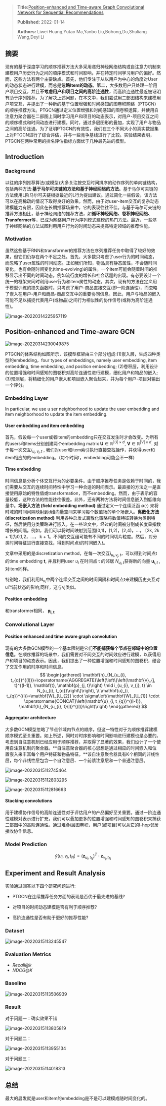 > **Title:**[Position-enhanced and Time-aware Graph Convolutional Network for Sequential Recommendations](https://arxiv.org/ftp/arxiv/papers/2107/2107.05235.pdf)
>
> **Published:** 2022-01-14
>
> **Authors:** Liwei Huang,Yutao Ma,Yanbo Liu,Bohong,Du,Shuliang Wang,Deyi Li

## 摘要

现有的基于深度学习的顺序推荐方法大多采用递归神经网络结构或自注意力机制来建模用户历史行为之间的顺序模式和时间影响，并在特定时间学习用户的偏好。然而，这些方法有两个主要缺点。首先，他们专注于从以用户为中心的角度对User的动态状态进行建模，而总是**忽略Item的动态**。第二，大多数用户只处理一阶用户项目交互，并且**不考虑用户和项目之间的高阶连通性**，而高阶连通性最近被证明有助于序列推荐。为了解决上述问题，在本文中，我们尝试用二部图结构来建模用户项交互，并提出了一种新的基于位置增强和时间感知的图卷积网络（PTGCN）的顺序推荐方法。PTGCN通过定义位置增强和时间感知的图卷积运算，并使用自注意力聚合器在二部图上同时学习用户和项目的动态表示，对用户-项目交互之间的顺序模式和时间动态进行建模。同时，通过多层图形的叠加，实现了用户与物品之间的高阶连通。为了证明PTGCN的有效性，我们在三个不同大小的真实数据集上对PTGCN进行了综合评估，并与一些竞争基线进行了比较。实验结果表明，PTGCN在两种常用的排名评估指标方面优于几种最先进的模型。

## Introduction

### Background

以往的序列推荐算法(或模型)大多关注按交互时间排序的动作序列的单向链结构，包括两种方法:**基于马尔可夫链的方法和基于神经网络的方法**。基于马尔可夫链的方法使用L阶马尔可夫链根据最近的L行为提出建议。通过简化一些假设，该方法可以在高稀疏的情况下取得良好的效果。然而，由于对user-item交互的复杂动态建模能力有限，因此在长期推荐场景中，它的表现往往不佳。与基于马尔可夫链的推荐方法相比，基于神经网络的推荐方法，如**循环神经网络、卷积神经网络、Transformer**等，已成为网络用户行为序列模式建模的热门方法。最近，一些基于神经网络的方法试图利用用户行为的时间动态来提高特定领域的推荐性能。

### Motivation

虽然这些基于RNN和transformer的推荐方法在序列推荐任务中取得了较好的效果，但它们仍存在两个不足之处。首先，大多数只考虑了user行为的时间动态，而忽略了user属性的时间动态。正如我们所知，物品具有静态属性，不会随时间变化，也有会随时间变化(time-evolving)的属性。一个item可能会随着时间的推移显示出不同的时间动态，例如流行度的增长和社会话题的出现。有必要设计一个统一的框架来同时利用user行为和item属性的动态。其次，现有的方法在定义用于模型训练的损失函数时，只考虑了用户-商品直接交互(即一阶连通性)，而忽略了嵌入在用户-用户和商品-商品交互中的重要协同信息。因此，用户与物品的嵌入可能不足以捕捉代表用户(或物品)之间行为相似性的协作信号(或称为高阶连通性)。

![image-20220314225957119](https://cdn.jsdelivr.net/gh/Zhangxin98/Note@main/img/image-20220314225957119.png)

## Position-enhanced and Time-aware GCN

![image-20220314230049875](https://cdn.jsdelivr.net/gh/Zhangxin98/Note@main/img/image-20220314230049875.png)

PTGCN的体系结构如图所示，该模型框架由三个部分组成:(1)嵌入层，生成四种类型的embedding，four types of embeddings, namely user embedding, item embedding, time embedding, and position embedding; (2)卷积层，利用设计的位置增强和时间感知的图卷积对高阶连通性进行建模，细化用户和物品的嵌入;(3)预测层，将精细化的用户嵌入和项目嵌入聚合起来，并为每个用户-项目对输出一个评分。

### Embedding Layer

In particular, we use u ser neighborhood to update the user embedding and item neighborhood to update the item embedding.

#### User embedding and item embedding

首先，假设每一个user或者item的embedding只在交互发生时才会改变。为所有的users和items分别创建两个embedding matrix $\mathbf{U} \in \mathbb{R}^{|U| \times d}$, $\mathbf{V} \in \mathbb{R}^{|V| \times d}$.  对于每一次交互$i_{u_i,v_j, t}$ , 我们对user和item索引执行直接查找操作，并获得user和item相应的的embedding。（每个时间t，embedding可能会不一样）

#### Time embedding

时间信息是分析个体交互行为的必要条件。由于顺序推荐任务是依赖于时间的，我们需要从交互的连续时间特性中学习一种合适的时间表示。最直接的方法之一是直接使用原始的特性值或transformation，而不embedding。然而，由于表示的容量较低，这种方法的性能往往很差。此外，还有两种方法将时间信息嵌入到低维向量中。**场嵌入方法 (field embedding method)** 通过定义一个连续泛函 $\emptyset(\cdot)$ 来将时域的时间间隔映射到d维向量空间来学习每个数值场的单个场嵌入。**离散化方法 (discretization method)** 利用各种启发式离散化策略将数值特征转换为类别特征，然后使用分类策略进行嵌入。在一些论文中，经过的时间被分割成长度呈指数增长的间隔。例如，我们可以将时间映射到范围[0,1)，[1,2)，[2,4)，…， [2k, 2k + 1]为0,1,2，…， k + 1。不同的交互组可能有不同的时间切片粒度。然后，对分类时间特征进行直接查找，得到时间点t的时间嵌入$t$。

文章中采用的是discretization method，在每一次交互$i_{u_i,v_j, t}$，可以得到时间点t的time embedding $\mathbf{t}$, 并且利用user $u_i$ 在时间点 t 的邻居 $N_{u_i,t}$获得新的向量 $\mathbf{u}_{i,t}$ , 对item同样。

特别地，我们利用$N_{u_i}$中两个连续交互之间的时间间隔和时间点t来建模历史交互对ui当前状态的影响;同样，这与vj类似。

#### Position embedding

和transformer相同， $\mathbf{p_{i,t}}$

### Convolutional Layer

#### Position enhanced and time aware graph convolution

现有的大多数GCN模型的一个基本限制是它们**不能捕获每个节点在邻域中的位置信息**。在顺序推荐的场景中，我们需要对不同交互的时间效应进行建模，以获得用户和项目的动态表示。因此，我们提出了一种位置增强和时间感知的图卷积，结合了交互作用的时序和时间信息。
$$
\begin{gathered}
\mathbf{h}_{N_{u_{i}, t_{q}}^{(l)}}=\operatorname{AGGREGATE}\left(\left\{\left(\mathbf{v}_{j, t}^{(l-1)}, \mathbf{t}, \mathbf{p}_{j, t}\right) \mid i_{u_{i}, v_{j}, t} \in N_{u_{i}, t_{q}}\right\}\right), \\
\mathbf{u}_{i, t_{q}}^{(l)}=\mathbf{W}_{U_{2}} \cdot \sigma\left(\mathbf{W}_{U_{1}} \cdot \operatorname{CONCAT}\left(\mathbf{u}_{i, t_{q}}^{(l-1)}, \mathbf{h}_{N_{u_{i}, t}(l)}^{(l)}\right)\right)
\end{gathered}
$$

#### Aggregator architecture

大多数GCN模型忽略了节点邻域内节点的顺序，但这一特性对于为顺序推荐建模顺序模式至关重要。如上所述，同时对时序影响和时间影响进行建模也是必要的。考虑到自注意机制已经应用于顺序推荐，并取得了显著的效果，我们设计了一个使用自注意机制的聚合器。**自注意聚合器的核心思想是通过相应的时间嵌入和位置嵌入来丰富每个用户特征和物品特征。**该自注意聚合器具有K个相同的非线性层，每个非线性层包含一个自注意层、一个前馈注意层和一个普通注意层。

![image-20220315112745464](https://cdn.jsdelivr.net/gh/Zhangxin98/Note@main/img/image-20220315112745464.png)

![image-20220315112803295](https://cdn.jsdelivr.net/gh/Zhangxin98/Note@main/img/image-20220315112803295.png)

![image-20220315112816663](https://cdn.jsdelivr.net/gh/Zhangxin98/Note@main/img/image-20220315112816663.png)

#### Stacking convolutions

用于建模协作信号的高阶连通性对于评估用户的产品偏好至关重要。通过一阶连通性建模对表示进行扩充，我们可以叠加更多的位置增强和时间感知的图卷积来捕获二部图中的高阶连通性。通过堆叠$l$层图卷积，用户(或项目)可以从它的l-hop邻居接收协作信息。

### Model Prediction

$$
\hat{y}\left(u_{i}, v_{j}, t_{N}\right)=\left(\mathbf{z}_{u_{i}, t_{N}}\right)^{T} \cdot \mathbf{z}_{v_{j}, t_{N}}
$$

## Experiment and Result Analysis

实验通过回答以下四个研究问题进行:

* PTGCN在连续推荐任务方面的表现是否优于最先进的基线?

* 对项目的时间动态建模是否有利于顺序推荐?

* 高阶连通性是否有助于更好的推荐性能?

### Dataset

![image-20220315113245547](https://cdn.jsdelivr.net/gh/Zhangxin98/Note@main/img/image-20220315113245547.png)

### Evaluation Metrics

* $Recall@k$
* $NDCG@K$

### Baseline

![image-20220315113506939](https://cdn.jsdelivr.net/gh/Zhangxin98/Note@main/img/image-20220315113506939.png)

### Result

对于问题一：确实效果不错

![image-20220315113805819](https://cdn.jsdelivr.net/gh/Zhangxin98/Note@main/img/image-20220315113805819.png)

对于问题二：

![image-20220315113955134](https://cdn.jsdelivr.net/gh/Zhangxin98/Note@main/img/image-20220315113955134.png)

对于问题三：

![image-20220315114018313](https://cdn.jsdelivr.net/gh/Zhangxin98/Note@main/img/image-20220315114018313.png)

## 总结

最大的启发就是user和item的embedding是不是可以建模成随时间变化的。